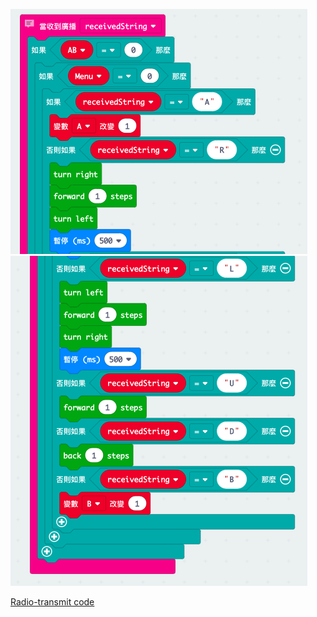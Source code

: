 ![Code](./RDG-1.png)  
![Code](./RDG-2.png)  

[Radio-transmit code](https://makecode.microbit.org/_Rzpgc7KTv3U0)   
